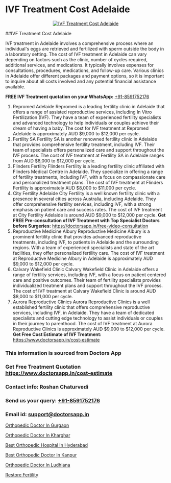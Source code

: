 # IVF Treatment Cost Adelaide

<p align="center">
  <a href="https://doctorsapp.in/treatment/ivf-treatment">
    <img src="https://doctorsapp.co.in/uploads/treatment_image/ICSI.jpg" alt="IVF Treatment Cost Adelaide">
  </a>
</p>
##IVF Treatment Cost Adelaide

IVF treatment in Adelaide involves a comprehensive process where an individual's eggs are retrieved and fertilized with sperm outside the body in a laboratory setting. The cost of IVF treatment in Adelaide can vary depending on factors such as the clinic, number of cycles required, additional services, and medications. It typically involves expenses for consultations, procedures, medications, and follow-up care. Various clinics in Adelaide offer different packages and payment options, so it is important to inquire about all costs involved and any potential financial assistance available.

**FREE IVF Treatment quotation on your WhatsApp:**  [+91-8591752176](https://api.whatsapp.com/send?phone=8591752176)

1) Repromed Adelaide 
Repromed is a leading fertility clinic in Adelaide that offers a range of assisted reproductive services, including In Vitro Fertilization (IVF). They have a team of experienced fertility specialists and advanced technology to help individuals or couples achieve their dream of having a baby. The cost for IVF treatment at Repromed Adelaide is approximately AUD $9,000 to $12,000 per cycle.
2) Fertility SA 
Fertility SA is another renowned fertility clinic in Adelaide that provides comprehensive fertility treatment, including IVF. Their team of specialists offers personalized care and support throughout the IVF process. The cost of IVF treatment at Fertility SA in Adelaide ranges from AUD $8,000 to $12,000 per cycle.
3) Flinders Fertility 
Flinders Fertility is a leading fertility clinic affiliated with Flinders Medical Centre in Adelaide. They specialize in offering a range of fertility treatments, including IVF, with a focus on compassionate care and personalized treatment plans. The cost of IVF treatment at Flinders Fertility is approximately AUD $8,000 to $11,000 per cycle.
4) City Fertility Adelaide 
City Fertility is a well known fertility clinic with a presence in several cities across Australia, including Adelaide. They offer comprehensive fertility services, including IVF, with a strong emphasis on patient care and success rates. The cost of IVF treatment at City Fertility Adelaide is around AUD $9,000 to $12,000 per cycle.
**Get FREE Pre-consultation of IVF Treatment with Top Specialist Doctors before Surgeries:** https://doctorsapp.in/free-video-consultation
5) Reproductive Medicine Albury 
Reproductive Medicine Albury is a prominent fertility clinic that provides advanced reproductive treatments, including IVF, to patients in Adelaide and the surrounding regions. With a team of experienced specialists and state of the art facilities, they offer personalized fertility care. The cost of IVF treatment at Reproductive Medicine Albury in Adelaide is approximately AUD $9,000 to $12,000 per cycle.
6) Calvary Wakefield Clinic 
Calvary Wakefield Clinic in Adelaide offers a range of fertility services, including IVF, with a focus on patient centered care and positive outcomes. Their team of fertility specialists provides individualized treatment plans and support throughout the IVF process. The cost of IVF treatment at Calvary Wakefield Clinic is around AUD $8,000 to $11,000 per cycle.
7) Aurora Reproductive Clinics 
Aurora Reproductive Clinics is a well established fertility clinic that offers comprehensive reproductive services, including IVF, in Adelaide. They have a team of dedicated specialists and cutting edge technology to assist individuals or couples in their journey to parenthood. The cost of IVF treatment at Aurora Reproductive Clinics is approximately AUD $9,000 to $12,000 per cycle.
**Get Free Cost Estimate of IVF Treatment:** https://www.doctorsapp.in/cost-estimate

### This information is sourced from Doctors App 
### Get Free Treatment Quotation https://www.doctorsapp.in/cost-estimate
### Contact info: Roshan Chaturvedi 
### Send us your query: [+91-8591752176](https://api.whatsapp.com/send?phone=8591752176) 
### Email id: support@doctorsapp.in

[Orthopedic Doctor In Gurgaon](https://www.linkedin.com/pulse/orthopedic-doctor-gurgaon-doctorsapp-dhaka-f1x1e?trackingId=o48%2Fe7uKVNS4ILxItDOLVg%3D%3D&lipi=urn%3Ali%3Apage%3Ad_flagship3_company_admin%3Bo%2BosOGJBSO63YocmsfjAZA%3D%3D)

[Orthopedic Doctor In Kharghar](https://www.linkedin.com/pulse/orthopedic-doctor-kharghar-doctorsappin-d4qtc?trackingId=0MABeXFsXGTpiHVBSN8T5Q%3D%3D&lipi=urn%3Ali%3Apage%3Ad_flagship3_company_admin%3BcTUR6naWQkWjeA%2BR15noZQ%3D%3D)

[Best Orthopedic Hospital In Hyderabad](https://medium.com/@vimalrana22/best-orthopedic-hospital-in-hyderabad-e7492a968a31)

[Best Orthopedic Doctor In Kanpur](https://medium.com/@vimalrana22/best-orthopedic-doctor-in-kanpur-29a81a7eb859)

[Orthopedic Doctor In Ludhiana](https://doctors-apps.github.io/doctorsapp/orthopedic-doctor-in-ludhiana)

[Restore Fertility](https://doctors-apps.github.io/doctorsapp/restore-fertility)

